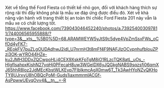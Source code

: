 Xét về tổng thế Ford Fiesta có thiết kế nhỏ gọn, đối với khách hàng thích sự rộng rãi thì đấy không phải là mẫu xe đáp ứng được điều đó. Xét về khả năng vận hành với trang thiết bị an toàn thì chiếc Ford Fiesta 201 này vẫn là mẫu xe có chất lượng tốt.
https://www.facebook.com/739043046452240/photos/a.739254003097811/744006565955888/?type=3&__xts__%5B0%5D=68.ARAMWEYW5yJtS9c5dye4VpZmSsxFWs_oCfOd4yFK7-_REokFV7puZLgOUDAdhwJ2idI_U7nrmH3t8mFf4F9NAFJlzOCvpnhufbIouZPzj3OK-wYRO44HZe-ku2JMH3DDxZQCwpoHLj4CEX9XskKFpTgM8iO1RLzcTQK8atL_uOs_-HIgfIsahpxKishN27yqHj0PFecaH8uw3WGelDX6yJQGkgNABS9sqzsfj06qmXJ65hhR8loz2JdMEcKbstWLKEyp7FIbIkmcAgX0mw6T_Tk3AwHYoNZvQKHoTY8UJrxyU8hOBQcPoM-Guds1iaxmmrmlACGf-AsPpwwUEvqOvv4&__tn__=-R
